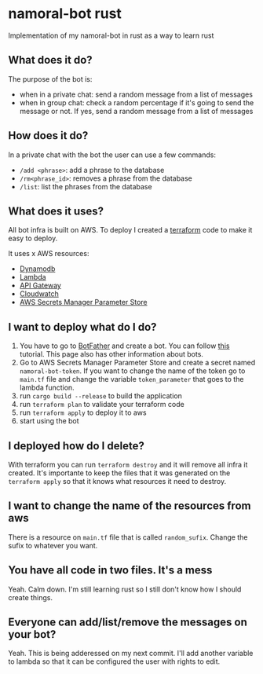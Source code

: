 # namoral-bot rust

Implementation of my namoral-bot in rust as a way to learn rust

## What does it do?

The purpose of the bot is:
- when in a private chat: send a random message from a list of messages
- when in group chat: check a random percentage if it's going to send the message or not. If yes, send a random message from a list of messages

## How does it do?

In a private chat with the bot the user can use a few commands:
- `/add <phrase>`: add a phrase to the database
- `/rm<phrase_id>`: removes a phrase from the database
- `/list`: list the phrases from the database
  
## What does it uses?

All bot infra is built on AWS. To deploy I created a [terraform](https://www.terraform.io/) code to make it easy to deploy.

It uses x AWS resources:
- [Dynamodb](https://aws.amazon.com/dynamodb/)
- [Lambda](https://aws.amazon.com/lambda/)
- [API Gateway](https://aws.amazon.com/api-gateway/)
- [Cloudwatch](https://aws.amazon.com/cloudwatch/)
- [AWS Secrets Manager Parameter Store](https://docs.aws.amazon.com/systems-manager/latest/userguide/systems-manager-parameter-store.html)

## I want to deploy what do I do?

1. You have to go to [BotFather](https://telegram.me/BotFather) and create a bot. You can follow [this](https://core.telegram.org/bots#6-botfather) tutorial. This page also has other information about bots.
2. Go to AWS Secrets Manager Parameter Store and create a secret named `namoral-bot-token`. If you want to change the name of the token go to `main.tf` file and change the variable `token_parameter` that goes to the lambda function.
3. run `cargo build --release` to build the application
4. run `terraform plan` to validate your terraform code
5. run `terraform apply` to deploy it to aws
6. start using the bot
   
## I deployed how do I delete?

With terraform you can run `terraform destroy` and it will remove all infra it created. It's importante to keep the files that it was generated on the `terraform apply` so that it knows what resources it need to destroy.

## I want to change the name of the resources from aws

There is a resource on `main.tf` file that is called `random_sufix`. Change the sufix to whatever you want.

## You have all code in two files. It's a mess

Yeah. Calm down. I'm still learning rust so I still don't know how I should create things.

## Everyone can add/list/remove the messages on your bot?

Yeah. This is being adderessed on my next commit. I'll add another variable to lambda so that it can be configured the user with rights to edit.